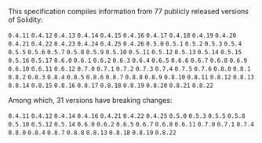 <!-- This file is generated automatically by infrastructure scripts. Please don't edit by hand. -->

This specification compiles information from 77 publicly released versions of Solidity:

`0.4.11` `0.4.12` `0.4.13` `0.4.14` `0.4.15` `0.4.16` `0.4.17` `0.4.18` `0.4.19` `0.4.20` `0.4.21` `0.4.22` `0.4.23` `0.4.24` `0.4.25` `0.4.26` `0.5.0` `0.5.1` `0.5.2` `0.5.3` `0.5.4` `0.5.5` `0.5.6` `0.5.7` `0.5.8` `0.5.9` `0.5.10` `0.5.11` `0.5.12` `0.5.13` `0.5.14` `0.5.15` `0.5.16` `0.5.17` `0.6.0` `0.6.1` `0.6.2` `0.6.3` `0.6.4` `0.6.5` `0.6.6` `0.6.7` `0.6.8` `0.6.9` `0.6.10` `0.6.11` `0.6.12` `0.7.0` `0.7.1` `0.7.2` `0.7.3` `0.7.4` `0.7.5` `0.7.6` `0.8.0` `0.8.1` `0.8.2` `0.8.3` `0.8.4` `0.8.5` `0.8.6` `0.8.7` `0.8.8` `0.8.9` `0.8.10` `0.8.11` `0.8.12` `0.8.13` `0.8.14` `0.8.15` `0.8.16` `0.8.17` `0.8.18` `0.8.19` `0.8.20` `0.8.21` `0.8.22`

Among which, 31 versions have breaking changes:

`0.4.11` `0.4.12` `0.4.14` `0.4.16` `0.4.21` `0.4.22` `0.4.25` `0.5.0` `0.5.3` `0.5.5` `0.5.8` `0.5.10` `0.5.12` `0.5.14` `0.6.0` `0.6.2` `0.6.5` `0.6.7` `0.6.8` `0.6.11` `0.7.0` `0.7.1` `0.7.4` `0.8.0` `0.8.4` `0.8.7` `0.8.8` `0.8.13` `0.8.18` `0.8.19` `0.8.22`
